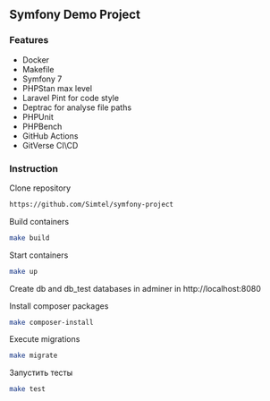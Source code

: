 ## Symfony Demo Project

### Features
- Docker
- Makefile
- Symfony 7
- PHPStan max level
- Laravel Pint for code style
- Deptrac for analyse file paths
- PHPUnit
- PHPBench
- GitHub Actions
- GitVerse CI\CD

### Instruction
Clone repository

```bash
https://github.com/Simtel/symfony-project
```

Build containers 

```bash
make build
```

Start containers
```bash
make up
```

Create db and db_test databases in adminer in http://localhost:8080

Install composer packages
```bash
make composer-install
```

Execute migrations
```bash
make migrate
```

Запустить тесты
```bash
make test
```
